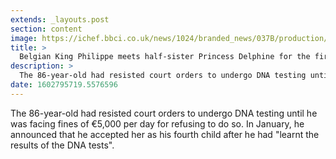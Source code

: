 ```yaml
--- 
extends: _layouts.post 
section: content 
image: https://ichef.bbci.co.uk/news/1024/branded_news/037B/production/_114919800_capture.png 
title: > 
  Belgian King Philippe meets half-sister Princess Delphine for the first time 
description: > 
  The 86-year-old had resisted court orders to undergo DNA testing until he was facing fines of €5,000 per day for refusing to do so.In January, he announced that he accepted her as his fourth child after he had "learnt the results of the DNA tests". 
date: 1602795719.5576596 
--- 
```

The 86-year-old had resisted court orders to undergo DNA testing until he was facing fines of €5,000 per day for refusing to do so. In January, he announced that he accepted her as his fourth child after he had "learnt the results of the DNA tests".